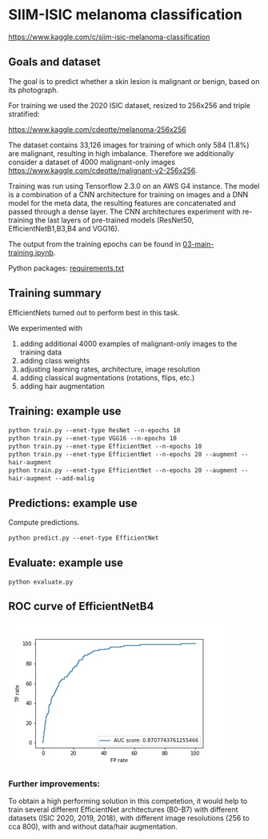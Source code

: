 # SIIM-ISIC melanoma classification
https://www.kaggle.com/c/siim-isic-melanoma-classification

## Goals and dataset
The goal is to predict whether a skin lesion is malignant or benign, based on its photograph.

For training we used the 2020 ISIC dataset, resized to 256x256 and triple stratified:

https://www.kaggle.com/cdeotte/melanoma-256x256 

The dataset contains 33,126 images for training of which only 584 (1.8%) are malignant, resulting in high imbalance. Therefore we additionally consider a dataset of 4000 malignant-only images https://www.kaggle.com/cdeotte/malignant-v2-256x256.

Training was run using Tensorflow 2.3.0 on an AWS G4 instance. The model is a combination of a CNN architecture for training on images and a DNN model for the meta data, the resulting features are concatenated and passed through a dense layer.
The CNN architectures experiment with re-training the last layers of pre-trained models (ResNet50, EfficientNetB1,B3,B4 and VGG16). 

The output from the training epochs can be found in [03-main-training.ipynb](03-main-training.ipynb). 

Python packages: [requirements.txt](requirements.txt)

## Training summary
EfficientNets turned out to perform best in this task.

We experimented with
1. adding additional 4000 examples of malignant-only images to the training data
2. adding class weights
3. adjusting learning rates, architecture, image resolution
4. adding classical augmentations (rotations, flips, etc.)
5. adding hair augmentation

## Training: example use
```
python train.py --enet-type ResNet --n-epochs 10
python train.py --enet-type VGG16 --n-epochs 10
python train.py --enet-type EfficientNet --n-epochs 10
python train.py --enet-type EfficientNet --n-epochs 20 --augment --hair-augment 
python train.py --enet-type EfficientNet --n-epochs 20 --augment --hair-augment --add-malig
```

## Predictions: example use
Compute predictions.

```
python predict.py --enet-type EfficientNet
```

## Evaluate: example use

```
python evaluate.py 
```

<!-- 
## Ensembling
The predictions from the three models were ensembled into final predictions.

```
python ensemble.py
```

## Evaluation

```
python evaluate.py
```
-->

## ROC curve of EfficientNetB4

![ROC curve of the final model](roc_curve_effnet.jpg)

### Further improvements:
To obtain a high performing solution in this competetion, it would help to train several different EfficientNet architectures (B0-B7) with different datasets (ISIC 2020, 2019, 2018), with different image resolutions (256 to cca 800), with and without data/hair augmentation.

